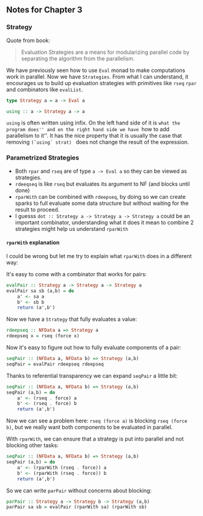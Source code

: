 ## Notes for Chapter 3

### Strategy

Quote from book:

> Evaluation Strategies are a means for modularizing parallel code
> by separating the algorithm from the parallelism.

We have previously seen how to use `Eval` monad to make computations
work in parallel. Now we have `Strategies`.
From what I can understand, it encourages us to build up evaluation
strategies with primitives like `rseq` `rpar` and combinators like `evalList`.

```haskell
type Strategy a = a -> Eval a

using :: a -> Strategy a -> a
```

`using` is often written using infix. On the left hand side of it is ``what the program does''
and on the right hand side we have ``how to add parallelism to it''.
It has the nice property that it is usually the case that removing ``(`using` strat) ``
does not change the result of the expression.

### Parametrized Strategies

* Both `rpar` and `rseq` are of type `a -> Eval a` so they can be viewed as strategies.
* `rdeeqseq` is like `rseq` but evaluates its argument to NF (and blocks until done)
* `rparWith` can be combined with `rdeepseq`, by doing so we
can create sparks to full evaluate some data structure but without waiting for the result
to proceed.
* I guesss `dot :: Strategy a -> Strategy a -> Strategy a` could be an important combinator,
understanding what it does it mean to combine 2 strategies might help us understand `rparWith`

#### `rparWith` explanation

I could be wrong but let me try to explain what `rparWith` does in a different way:

It's easy to come with a combinator that works for pairs:

```haskell
evalPair :: Strategy a -> Strategy a -> Strategy a
evalPair sa sb (a,b) = do
    a' <- sa a
    b' <- sb b
    return (a',b')
```

Now we have a `Strategy` that fully evaluates a value:

```haskell
rdeepseq :: NFData a => Strategy a
rdeepseq x = rseq (force x)
```

Now it's easy to figure out how to fully evaluate components of a pair:

```haskell
seqPair :: (NFData a, NFData b) => Strategy (a,b)
seqPair = evalPair rdeepseq rdeepseq
```

Thanks to referential transparency we can expand `seqPair` a little bit:

```haskell
seqPair :: (NFData a, NFData b) => Strategy (a,b)
seqPair (a,b) = do
    a' <- (rseq . force) a
    b' <- (rseq . force) b
    return (a',b')
```

Now we can see a problem here: `rseq (force a)` is blocking `rseq (force b)`,
but we really want both components to be evaluated in parallel.

With `rparWith`, we can ensure that a strategy is put into parallel and not
blocking other tasks:

```haskell
seqPair :: (NFData a, NFData b) => Strategy (a,b)
seqPair (a,b) = do
    a' <- (rparWith (rseq . force)) a
    b' <- (rparWith (rseq . force)) b
    return (a',b')
```

So we can write `parPair` without concerns about blocking:

```haskell
parPair :: Strategy a -> Strategy b -> Strategy (a,b)
parPair sa sb = evalPair (rparWith sa) (rparWith sb)
```
